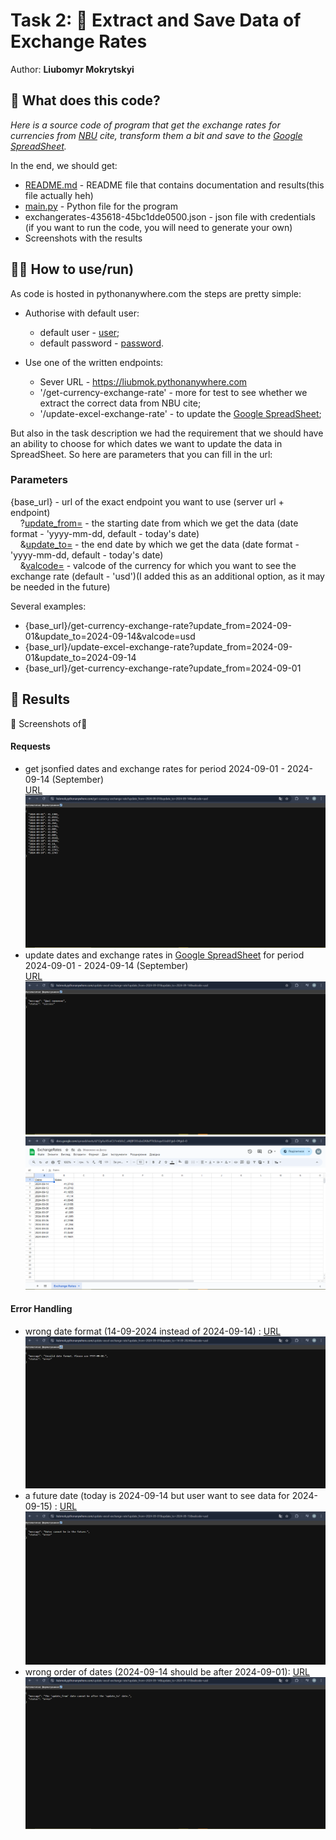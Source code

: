 # Task 2: 🐳 Extract and Save Data of Exchange Rates 

Author: **Liubomyr Mokrytskyi**

## 📝 What does this code?

_Here is a source code of program that get the exchange rates for currencies from [NBU](https://bank.gov.ua/ua/open-data/api-dev) cite, transform them a bit and save to the [Google SpreadSheet](https://docs.google.com/spreadsheets/d/12gAzrX5oiCU1mtb0c2_uWjBFDOuboDA8ePThSbJupeY/edit?gid=0#gid=0)._

In the end, we should get:

- [README.md](README.md) - README file that contains documentation and results(this file actually heh)
- [main.py](main.py) - Python file for the program
- exchangerates-435618-45bc1dde0500.json - json file with credentials (if you want to run the code, you will need to generate your own)
- Screenshots with the results


## 🏃‍♂️ How to use/run)

As code is hosted in pythonanywhere.com the steps are pretty simple:

- Authorise with default user:
  - default user - <u>user</u>; 
  - default password - <u>password</u>.

- Use one of the written endpoints:
  - Sever URL - https://liubmok.pythonanywhere.com
   - '/get-currency-exchange-rate' - more for test to see whether we extract the correct data from NBU cite;
   - '/update-excel-exchange-rate' - to update the [Google SpreadSheet](https://docs.google.com/spreadsheets/d/12gAzrX5oiCU1mtb0c2_uWjBFDOuboDA8ePThSbJupeY/edit?gid=0#gid=0);

But also in the task description we had the requirement that we should have an ability to choose for which dates we want to update the data in SpreadSheet. So here are parameters that you can fill in the url:

### Parameters
{base_url} - url of the exact endpoint you want to use (server url + endpoint)<br>
&nbsp;&nbsp;&nbsp;&nbsp;?<u>update_from=</u> - the starting date from which we get the data (date format - 'yyyy-mm-dd, default - today's date) <br> 
&nbsp;&nbsp;&nbsp;&nbsp;&<u>update_to=</u> - the end date by which we get the data (date format - 'yyyy-mm-dd, default - today's date) <br> 
&nbsp;&nbsp;&nbsp;&nbsp;&<u>valcode=</u> - valcode of the currency for which you want to see the exchange rate (default - 'usd')(I added this as an additional option, as it may be needed in the future)

Several examples:
- {base_url}/get-currency-exchange-rate?update_from=2024-09-01&update_to=2024-09-14&valcode=usd
- {base_url}/update-excel-exchange-rate?update_from=2024-09-01&update_to=2024-09-14
- {base_url}/get-currency-exchange-rate?update_from=2024-09-01

## 🎀  Results

🔻 Screenshots of🔻
#### Requests

- get jsonfied dates and exchange rates for period 2024-09-01 - 2024-09-14 (September)
<br>[URL]( https://liubmok.pythonanywhere.com/get-currency-exchange-rate?update_from=2024-09-01&update_to=2024-09-14&valcode=usd)
![get_usd_exchange_rates.png](Screenshots%2Fget_usd_exchange_rates.png)
- update dates and exchange rates in [Google SpreadSheet](https://docs.google.com/spreadsheets/d/12gAzrX5oiCU1mtb0c2_uWjBFDOuboDA8ePThSbJupeY/edit?gid=0#gid=0) for period 2024-09-01 - 2024-09-14 (September)
<br> [URL](https://liubmok.pythonanywhere.com/update-excel-exchange-rate?update_from=2024-09-01&update_to=2024-09-14&valcode=usd)
![update_spreadsheet.png](Screenshots%2Fupdate_spreadsheet.png)
![updated_spreadsheet.png](Screenshots%2Fupdated_spreadsheet.png)

#### Error Handling
- wrong date format (14-09-2024 instead of 2024-09-14) :
[URL](https://liubmok.pythonanywhere.com/update-excel-exchange-rate?update_from=2024-09-01&update_to=14-09-2024&valcode=usd)
![wrong_date_format.png](Screenshots%2Fwrong_date_format.png)
- a future date (today is 2024-09-14 but user want to see data for 2024-09-15) :
[URL](https://liubmok.pythonanywhere.com/update-excel-exchange-rate?update_from=2024-09-01&update_to=2024-09-15&valcode=usd)
![future_date.png](Screenshots%2Ffuture_date.png)
- wrong order of dates (2024-09-14 should be after 2024-09-01):
[URL](https://liubmok.pythonanywhere.com/update-excel-exchange-rate?update_from=2024-09-14&update_to=2024-09-01&valcode=usd)
![wrong_order.png](Screenshots%2Fwrong_order.png)